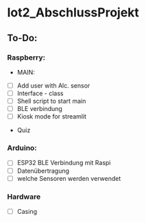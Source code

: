 # Iot2_AbschlussProjekt
## To-Do:
### Raspberry:
- MAIN:
- [ ] Add user with Alc. sensor
- [ ] Interface
      - class
- [ ]  Shell script to start main
- [ ]  BLE verbindung
- [ ]  Kiosk mode for streamlit
- Quiz
  
### Arduino:
- [ ] ESP32 BLE Verbindung mit Raspi
- [ ] Datenübertragung
- [ ] welche Sensoren werden verwendet
      
### Hardware
- [ ] Casing
